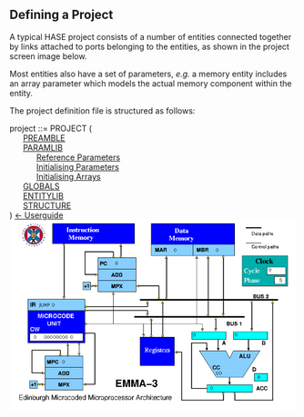 ## Defining a Project

A typical HASE project consists of a number of entities connected together by links attached to ports belonging to the entities, as shown in the project screen image below.

Most entities also have a set of parameters, *e.g.* a memory entity includes an array parameter which models the actual memory component within the entity.

The project definition file is structured as follows:  

project ::= PROJECT (  
&nbsp; &nbsp; &nbsp; [PREAMBLE](<preamble.md>)  
&nbsp; &nbsp; &nbsp; [PARAMLIB](<paramlib.md>)  
&nbsp; &nbsp; &nbsp; &nbsp; &nbsp; &nbsp; [Reference Parameters](parameters.md)  
&nbsp; &nbsp; &nbsp; &nbsp; &nbsp; &nbsp; [Initialising Parameters](rparam.md)  
&nbsp; &nbsp; &nbsp; &nbsp; &nbsp; &nbsp; [Initialising Arrays](arrays.md)  
&nbsp; &nbsp; &nbsp; [GLOBALS](<globals.md>)  
&nbsp; &nbsp; &nbsp; [ENTITYLIB](<entitylib.md>)  
&nbsp; &nbsp; &nbsp; [STRUCTURE](<structure.md>)  
  )
[<- Userguide](<Userguide.md>)
![image of EMMA project](images/emma3.png)


